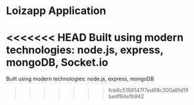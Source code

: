 # Loizapp Application

<<<<<<< HEAD
Built using modern technologies: node.js, express, mongoDB, Socket.io
=======
Built using modern technologies: node.js, express, mongoDB
>>>>>>> fcb6c5199147f7ed89c300a8fd19bedf94efb942
